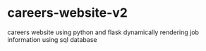 # careers-website-v2
careers website using python and flask
dynamically rendering job information using sql database
